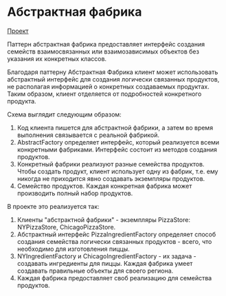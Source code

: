 # Абстрактная фабрика

[Проект](../Factory)

Паттерн абстрактная фабрика предоставляет интерфейс создания семейств взаимосвязанных или взаимозависимых объектов без указания их конкретных классов.

Благодаря паттерну Абстрактная Фабрика клиент может использовать абстрактный интерфейс для создания логически связанных продуктов, не располагая информацией о конкретных создаваемых продуктах. Таким образом, клиент отделяется от подробностей конкретного продукта. 

Схема выглядит следующим образом:
1) Код клиента пишется для абстрактной фабрики, а затем во время выполнения связывается с реальной фабрикой.
2) AbstractFactory определяет интерфейс, который реализуется всеми конкретными фабриками. Интерфейс состоит из методов создания продуктов.
3) Конкретный фабрики реализуют разные семейства продуктов. Чтобы создать продукт, клиент использует одну из фабрик, т.е. ему никогда не приходится явно создавать экземпляры продуктов.
4) Семейство продуктов. Каждая конкретная фабрика может производить полный набор продуктов.

В проекте это реализуется так:
1) Клиенты "абстрактной фабрики" - экземпляры PizzaStore: NYPizzaStore, ChicagoPizzaStore.
2) Абстрактный интерфейс PizzaIngredientFactory определяет способ создания семейства логически связанных продуктов - всего, что необходимо для изготовления пиццы.
3) NYIngredientFactory и ChicagoIngredientFactory - их задача - создавать ингредиенты для пиццы. Каждая фабрика умеет создавать правильные объекты для своего региона.
4) Каждая фабрика предоставляет своб реализацию для семейства продуктов.